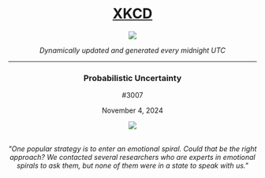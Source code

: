 
<h1 align="center"><a href="https://xkcd.com">XKCD</a></h1>
<div align="center">
    <img src="https://img.shields.io/github/last-commit/ShashashankThakur/XKCD?label=last%20updated" />
</div>

<p align="center"><i>Dynamically updated and generated every midnight UTC</i></p>
<hr>
<div align="center">
    <h3><strong>Probabilistic Uncertainty</strong></h3>
    <p>#3007</p>
    <p>November 4, 2024</p>
    <img src="https://imgs.xkcd.com/comics/probabilistic_uncertainty.png">
    <br></br>
    <p><i>"One popular strategy is to enter an emotional spiral. Could that be the right approach? We contacted several researchers who are experts in emotional spirals to ask them, but none of them were in a state to speak with us."</i></p>
</div>
